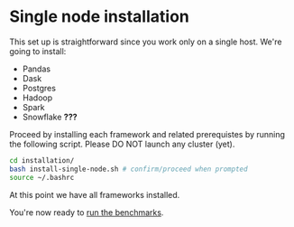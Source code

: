 # Single node installation

This set up is straightforward since you work only on a single host.
We're going to install:

- Pandas
- Dask
- Postgres
- Hadoop
- Spark
- Snowflake **???**

Proceed by installing each framework and related prerequistes by running the following script. 
Please DO NOT launch any cluster (yet).

```bash
cd installation/
bash install-single-node.sh # confirm/proceed when prompted
source ~/.bashrc
```

At this point we have all frameworks installed.

You're now ready to [run the benchmarks](../benchmark/README.md).